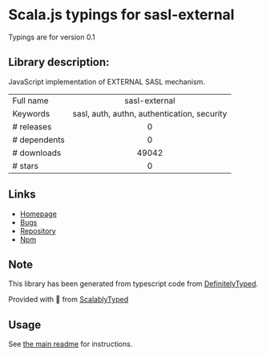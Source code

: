 
# Scala.js typings for sasl-external

Typings are for version 0.1

## Library description:
JavaScript implementation of EXTERNAL SASL mechanism.

|                    |                 |
| ------------------ | :-------------: |
| Full name          | sasl-external |
| Keywords           | sasl, auth, authn, authentication, security |
| # releases         | 0 |
| # dependents       | 0 |
| # downloads        | 49042 |
| # stars            | 0 |

## Links
- [Homepage](https://github.com/jaredhanson/js-sasl-external#readme)
- [Bugs](http://github.com/jaredhanson/js-sasl-external/issues)
- [Repository](https://github.com/jaredhanson/js-sasl-external)
- [Npm](https://www.npmjs.com/package/sasl-external)
    


## Note
This library has been generated from typescript code from [DefinitelyTyped](https://definitelytyped.org).

Provided with :purple_heart: from [ScalablyTyped](https://github.com/oyvindberg/ScalablyTyped)

## Usage
See [the main readme](../../readme.md) for instructions.


